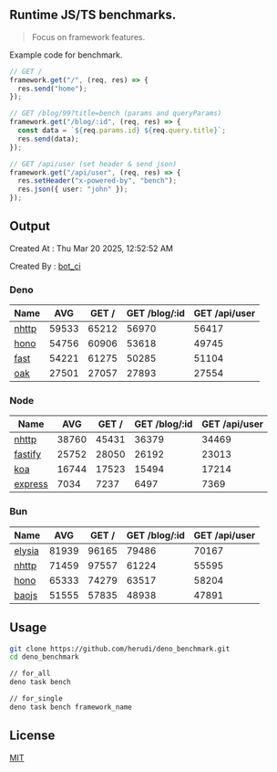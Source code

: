 ## Runtime JS/TS benchmarks.

> Focus on framework features.

Example code for benchmark.
```ts
// GET /
framework.get("/", (req, res) => {
  res.send("home");
});

// GET /blog/99?title=bench (params and queryParams)
framework.get("/blog/:id", (req, res) => {
  const data = `${req.params.id} ${req.query.title}`;
  res.send(data);
});

// GET /api/user (set header & send json)
framework.get("/api/user", (req, res) => {
  res.setHeader("x-powered-by", "bench");
  res.json({ user: "john" });
});
```

## Output
Created At : Thu Mar 20 2025, 12:52:52 AM

Created By : [bot_ci](https://github.com/herudi/deno_benchmarks/commits?author=github-actions%5Bbot%5D)


### Deno
|Name|AVG|GET /|GET /blog/:id|GET /api/user|
|----|----|----|----|----|
|[nhttp](https://github.com/nhttp/nhttp)|59533|65212|56970|56417|
|[hono](https://github.com/honojs/hono)|54756|60906|53618|49745|
|[fast](https://github.com/danteissaias/fast)|54221|61275|50285|51104|
|[oak](https://github.com/oakserver/oak)|27501|27057|27893|27554|
  


### Node
|Name|AVG|GET /|GET /blog/:id|GET /api/user|
|----|----|----|----|----|
|[nhttp](https://github.com/nhttp/nhttp)|38760|45431|36379|34469|
|[fastify](https://github.com/fastify/fastify)|25752|28050|26192|23013|
|[koa](https://github.com/koajs/koa)|16744|17523|15494|17214|
|[express](https://github.com/expressjs/express)|7034|7237|6497|7369|
  


### Bun
|Name|AVG|GET /|GET /blog/:id|GET /api/user|
|----|----|----|----|----|
|[elysia](https://github.com/elysiajs/elysia)|81939|96165|79486|70167|
|[nhttp](https://github.com/nhttp/nhttp)|71459|97557|61224|55595|
|[hono](https://github.com/honojs/hono)|65333|74279|63517|58204|
|[baojs](https://github.com/mattreid1/baojs)|51555|57835|48938|47891|
  



## Usage

```bash
git clone https://github.com/herudi/deno_benchmark.git
cd deno_benchmark

// for_all
deno task bench

// for_single
deno task bench framework_name
```

## License

[MIT](LICENSE)

